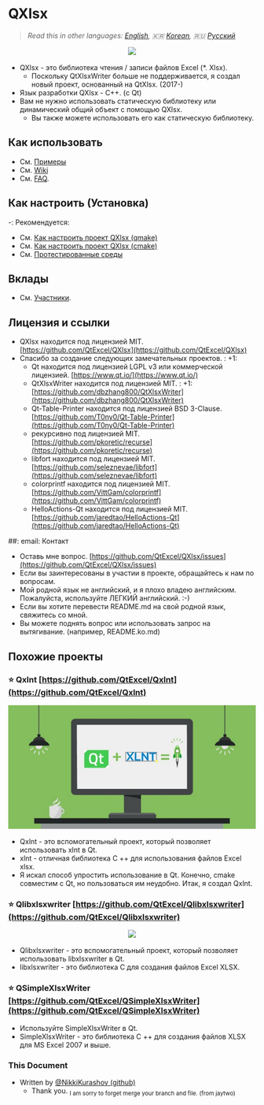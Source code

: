 # QXlsx

> *Read this in other languages: [English](README.md), :kr: [Korean](README.ko.md), :ru: [Русский](README.RU.md)* 

<p align="center"><img src="https://raw.githubusercontent.com/QtExcel/QXlsx/master/markdown.data/QXlsx-Desktop.png"></p>

- QXlsx - это библиотека чтения / записи файлов Excel (*. Xlsx).
   - Поскольку QtXlsxWriter больше не поддерживается, я создал новый проект, основанный на QtXlsx. (2017-)
- Язык разработки QXlsx - C++. (с Qt)
- Вам не нужно использовать статическую библиотеку или динамический общий объект с помощью QXlsx.
   - Вы также можете использовать его как статическую библиотеку.

## Как использовать
- См. [Примеры](Example.md)
- См. [Wiki](https://github.com/QtExcel/QXlsx/wiki)
- См. [FAQ](https://github.com/QtExcel/QXlsx/wiki/FAQ).

## Как настроить (Установка)
-: Рекомендуется: 
- См. [Как настроить проект QXlsx (qmake)](HowToSetProject.md)
- См. [Как настроить проект QXlsx (cmake)](HowToSetProject-cmake.md)	
- См. [Протестированные среды](TestEnv.md)

## Вклады
- См. [Участники](https://github.com/QtExcel/QXlsx/graphs/contributors).

## Лицензия и ссылки
- QXlsx находится под лицензией MIT. [https://github.com/QtExcel/QXlsx](https://github.com/QtExcel/QXlsx)
- Спасибо за создание следующих замечательных проектов. : +1:
  - Qt находится под лицензией LGPL v3 или коммерческой лицензией. [https://www.qt.io/](https://www.qt.io/)
  - QtXlsxWriter находится под лицензией MIT. : +1: [https://github.com/dbzhang800/QtXlsxWriter](https://github.com/dbzhang800/QtXlsxWriter)
  - Qt-Table-Printer находится под лицензией BSD 3-Clause. [https://github.com/T0ny0/Qt-Table-Printer](https://github.com/T0ny0/Qt-Table-Printer)
  - рекурсивно под лицензией MIT. [https://github.com/pkoretic/recurse](https://github.com/pkoretic/recurse)
  - libfort находится под лицензией MIT. [https://github.com/seleznevae/libfort](https://github.com/seleznevae/libfort)
  - colorprintf находится под лицензией MIT. [https://github.com/VittGam/colorprintf](https://github.com/VittGam/colorprintf)
  - HelloActions-Qt находится под лицензией MIT. [https://github.com/jaredtao/HelloActions-Qt](https://github.com/jaredtao/HelloActions-Qt)

##: email: Контакт
- Оставь мне вопрос. [https://github.com/QtExcel/QXlsx/issues](https://github.com/QtExcel/QXlsx/issues)
- Если вы заинтересованы в участии в проекте, обращайтесь к нам по вопросам.
- Мой родной язык не английский, и я плохо владею английским. Пожалуйста, используйте ЛЕГКИЙ английский. :-)
- Если вы хотите перевести README.md на свой родной язык, свяжитесь со мной.
- Вы можете поднять вопрос или использовать запрос на вытягивание. (например, README.ko.md)

## Похожие проекты

### :star: <b>Qxlnt</b> [https://github.com/QtExcel/Qxlnt](https://github.com/QtExcel/Qxlnt)

<p align="center"><img src="https://github.com/QtExcel/Qxlnt/raw/master/markdown-data/Concept-QXlnt.jpg"></p>

- Qxlnt - это вспомогательный проект, который позволяет использовать xlnt в Qt.
- xlnt - отличная библиотека C ++ для использования файлов Excel xlsx.
- Я искал способ упростить использование в Qt. Конечно, cmake совместим с Qt, но пользоваться им неудобно. Итак, я создал Qxlnt.

### :star: <b>Qlibxlsxwriter</b> [https://github.com/QtExcel/Qlibxlsxwriter](https://github.com/QtExcel/Qlibxlsxwriter)

<p align="center"><img src="https://github.com/QtExcel/Qlibxlsxwriter/raw/master/markdown.data/logo.png"></p>

- Qlibxlsxwriter - это вспомогательный проект, который позволяет использовать libxlsxwriter в Qt.
- libxlsxwriter - это библиотека C для создания файлов Excel XLSX.

### :star: <b>QSimpleXlsxWriter</b> [https://github.com/QtExcel/QSimpleXlsxWriter](https://github.com/QtExcel/QSimpleXlsxWriter)

- Используйте SimpleXlsxWriter в Qt.
- SimpleXlsxWriter - это библиотека C ++ для создания файлов XLSX для MS Excel 2007 и выше.

### This Document
- Written by [@NikkiKurashov (github)](http://github.com/NikkiKurashov)
   - Thank you. <sub> I am sorry to forget merge your branch and file. (from jaytwo) </sub>
 

